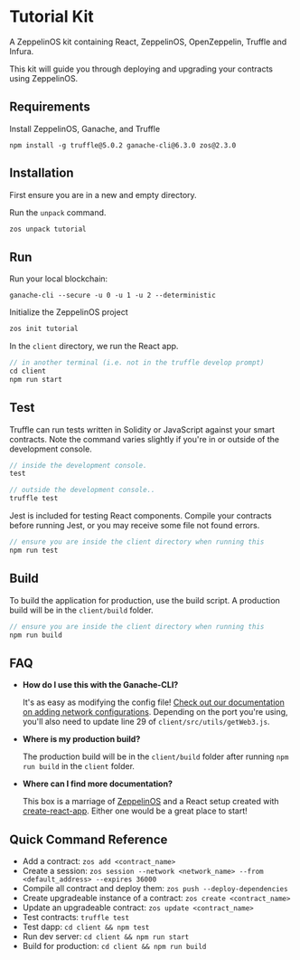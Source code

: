 # Tutorial Kit
A ZeppelinOS kit containing React, ZeppelinOS, OpenZeppelin, Truffle and Infura.

This kit will guide you through deploying and upgrading your contracts using ZeppelinOS.

## Requirements

Install ZeppelinOS, Ganache, and Truffle

```
npm install -g truffle@5.0.2 ganache-cli@6.3.0 zos@2.3.0
```

## Installation

First ensure you are in a new and empty directory.

Run the `unpack` command.

```javascript
zos unpack tutorial
```

## Run

Run your local blockchain:

```
ganache-cli --secure -u 0 -u 1 -u 2 --deterministic
```

Initialize the ZeppelinOS project

```javascript
zos init tutorial
```

In the `client` directory, we run the React app.

```javascript
// in another terminal (i.e. not in the truffle develop prompt)
cd client
npm run start
```

## Test

Truffle can run tests written in Solidity or JavaScript against your smart contracts. Note the command varies slightly if you're in or outside of the development console.

```javascript
// inside the development console.
test

// outside the development console..
truffle test
```

Jest is included for testing React components. Compile your contracts before running Jest, or you may receive some file not found errors.

```javascript
// ensure you are inside the client directory when running this
npm run test
```

## Build

To build the application for production, use the build script. A production build will be in the `client/build` folder.

```javascript
// ensure you are inside the client directory when running this
npm run build
```

## FAQ

* __How do I use this with the Ganache-CLI?__

    It's as easy as modifying the config file! [Check out our documentation on adding network configurations](http://truffleframework.com/docs/advanced/configuration#networks). Depending on the port you're using, you'll also need to update line 29 of `client/src/utils/getWeb3.js`.

* __Where is my production build?__

    The production build will be in the `client/build` folder after running `npm run build` in the `client` folder.

* __Where can I find more documentation?__

    This box is a marriage of [ZeppelinOS](https://zeppelinos.org//) and a React setup created with [create-react-app](https://github.com/facebookincubator/create-react-app/blob/master/packages/react-scripts/template/README.md). Either one would be a great place to start!

## Quick Command Reference

* Add a contract: `zos add <contract_name>`
* Create a session: `zos session --network <network_name> --from <default_address> --expires 36000`
* Compile all contract and deploy them: `zos push --deploy-dependencies`
* Create upgradeable instance of a contract: `zos create <contract_name>`
* Update an upgradeable contract: `zos update <contract_name>`
* Test contracts: `truffle test`
* Test dapp: `cd client && npm test`
* Run dev server: `cd client && npm run start`
* Build for production: `cd client && npm run build`